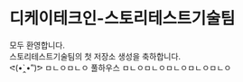 # 디케이테크인-스토리테스트기술팀
모두 환영합니다.
<br>스토리테스트기술팀의 첫 저장소 생성을 축하합니다. 
<br>ᕙ(•̀‸•́‶)ᕗ
ㅁㄴㅇㅁㄴㅇ
풀하우스
ㅁㄴㅇㅁㄴㅇㅁㄴㅇㅁㄴㅇㅁㄴㅇ

